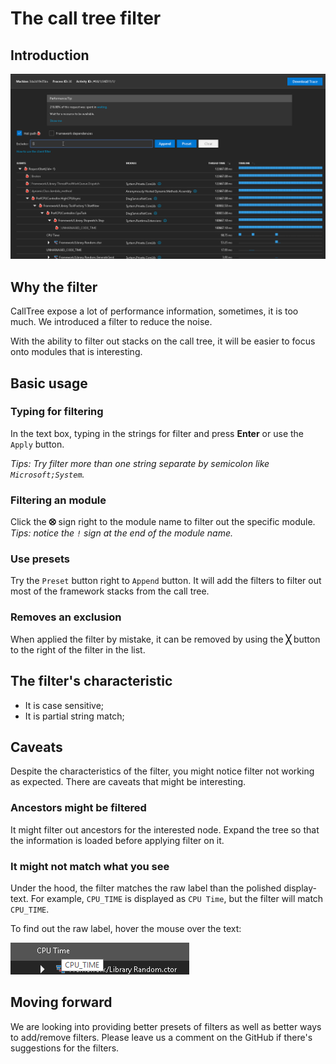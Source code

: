 # The call tree filter

## Introduction

![Introduction](./media/intro.gif)

## Why the filter

CallTree expose a lot of performance information, sometimes, it is too much. We introduced a filter to reduce the noise.

With the ability to filter out stacks on the call tree, it will be easier to focus onto modules that is interesting.

## Basic usage

### Typing for filtering

In the text box, typing in the strings for filter and press **Enter** or use the `Apply` button.

_Tips: Try filter more than one string separate by semicolon like `Microsoft;System`._

### Filtering an module

Click the **&#x2B59;** sign right to the module name to filter out the specific module.
_Tips: notice the `!` sign at the end of the module name._

### Use presets

Try the `Preset` button right to `Append` button. It will add the filters to filter out most of the framework stacks from the call tree.

### Removes an exclusion

When applied the filter by mistake, it can be removed by using the **&#x2573;** button to the right of the filter in the list.

## The filter's characteristic

* It is case sensitive;
* It is partial string match;

## Caveats

Despite the characteristics of the filter, you might notice filter not working as expected. There are caveats that might be interesting.

### Ancestors might be filtered

It might filter out ancestors for the interested node. Expand the tree so that the information is loaded before applying filter on it.

### It might not match what you see

Under the hood, the filter matches the raw label than the polished display-text. For example, `CPU_TIME` is displayed as `CPU Time`, but the filter will match `CPU_TIME`.

To find out the raw label, hover the mouse over the text:

![Tooltip showing raw text](./media/tooltips.png)

## Moving forward

We are looking into providing better presets of filters as well as better ways to add/remove filters. Please leave us a comment on the GitHub if there's suggestions for the filters.
